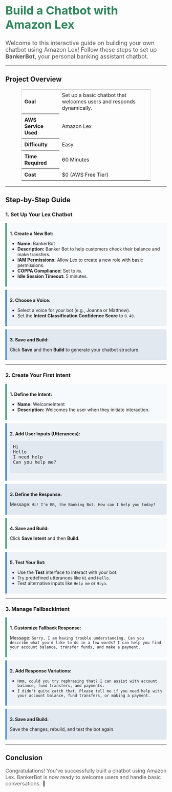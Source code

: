 <div align="left">
  <h1 style="font-size: 36px; color: #2F855A; font-weight: bold;">Build a Chatbot with Amazon Lex</h1>
  <p style="font-size: 18px; color: #555;">Welcome to this interactive guide on building your own chatbot using Amazon Lex! Follow these steps to set up <strong>BankerBot</strong>, your personal banking assistant chatbot.</p>
</div>

---

## **Project Overview**

<div align="center">
  <table style="border: 1px solid #ddd; border-collapse: collapse; width: 80%;">
    <tr>
      <th style="text-align: left; padding: 8px;">Goal</th>
      <td style="padding: 8px;">Set up a basic chatbot that welcomes users and responds dynamically.</td>
    </tr>
    <tr>
      <th style="text-align: left; padding: 8px;">AWS Service Used</th>
      <td style="padding: 8px;">Amazon Lex</td>
    </tr>
    <tr>
      <th style="text-align: left; padding: 8px;">Difficulty</th>
      <td style="padding: 8px;">Easy</td>
    </tr>
    <tr>
      <th style="text-align: left; padding: 8px;">Time Required</th>
      <td style="padding: 8px;">60 Minutes</td>
    </tr>
    <tr>
      <th style="text-align: left; padding: 8px;">Cost</th>
      <td style="padding: 8px;">$0 (AWS Free Tier)</td>
    </tr>
  </table>
</div>

---

## **Step-by-Step Guide**

### **1. Set Up Your Lex Chatbot**

<div style="background: #F7FAFC; padding: 10px; border-left: 4px solid #2F855A; margin-bottom: 10px;">
  <p><strong>1. Create a New Bot:</strong></p>
  <ul>
    <li><strong>Name:</strong> BankerBot</li>
    <li><strong>Description:</strong> Banker Bot to help customers check their balance and make transfers.</li>
    <li><strong>IAM Permissions:</strong> Allow Lex to create a new role with basic permissions.</li>
    <li><strong>COPPA Compliance:</strong> Set to <code>No</code>.</li>
    <li><strong>Idle Session Timeout:</strong> 5 minutes.</li>
  </ul>
</div>

<div style="background: #EDF2F7; padding: 10px; border-left: 4px solid #2B6CB0; margin-bottom: 10px;">
  <p><strong>2. Choose a Voice:</strong></p>
  <ul>
    <li>Select a voice for your bot (e.g., Joanna or Matthew).</li>
    <li>Set the <strong>Intent Classification Confidence Score</strong> to <code>0.40</code>.</li>
  </ul>
</div>

<div style="background: #E2E8F0; padding: 10px; border-left: 4px solid #3182CE; margin-bottom: 10px;">
  <p><strong>3. Save and Build:</strong></p>
  <p>Click <strong>Save</strong> and then <strong>Build</strong> to generate your chatbot structure.</p>
</div>

---

### **2. Create Your First Intent**

<div style="background: #F7FAFC; padding: 10px; border-left: 4px solid #2F855A; margin-bottom: 10px;">
  <p><strong>1. Define the Intent:</strong></p>
  <ul>
    <li><strong>Name:</strong> WelcomeIntent</li>
    <li><strong>Description:</strong> Welcomes the user when they initiate interaction.</li>
  </ul>
</div>

<div style="background: #EDF2F7; padding: 10px; border-left: 4px solid #2B6CB0; margin-bottom: 10px;">
  <p><strong>2. Add User Inputs (Utterances):</strong></p>
  <pre style="background: #E2E8F0; padding: 10px; border-radius: 4px;">
Hi  
Hello  
I need help  
Can you help me?  
  </pre>
</div>

<div style="background: #E2E8F0; padding: 10px; border-left: 4px solid #3182CE; margin-bottom: 10px;">
  <p><strong>3. Define the Response:</strong></p>
  <p>Message: <code>Hi! I'm BB, the Banking Bot. How can I help you today?</code></p>
</div>

<div style="background: #F7FAFC; padding: 10px; border-left: 4px solid #2F855A; margin-bottom: 10px;">
  <p><strong>4. Save and Build:</strong></p>
  <p>Click <strong>Save Intent</strong> and then <strong>Build</strong>.</p>
</div>

<div style="background: #EDF2F7; padding: 10px; border-left: 4px solid #2B6CB0; margin-bottom: 10px;">
  <p><strong>5. Test Your Bot:</strong></p>
  <ul>
    <li>Use the <strong>Test</strong> interface to interact with your bot.</li>
    <li>Try predefined utterances like <code>Hi</code> and <code>Hello</code>.</li>
    <li>Test alternative inputs like <code>Help me</code> or <code>Hiya</code>.</li>
  </ul>
</div>

---

### **3. Manage FallbackIntent**

<div style="background: #F7FAFC; padding: 10px; border-left: 4px solid #2F855A; margin-bottom: 10px;">
  <p><strong>1. Customize Fallback Response:</strong></p>
  <p>Message: <code>Sorry, I am having trouble understanding. Can you describe what you'd like to do in a few words? I can help you find your account balance, transfer funds, and make a payment.</code></p>
</div>

<div style="background: #EDF2F7; padding: 10px; border-left: 4px solid #2B6CB0; margin-bottom: 10px;">
  <p><strong>2. Add Response Variations:</strong></p>
  <ul>
    <li><code>Hmm, could you try rephrasing that? I can assist with account balance, fund transfers, and payments.</code></li>
    <li><code>I didn't quite catch that. Please tell me if you need help with your account balance, fund transfers, or making a payment.</code></li>
  </ul>
</div>

<div style="background: #E2E8F0; padding: 10px; border-left: 4px solid #3182CE; margin-bottom: 10px;">
  <p><strong>3. Save and Build:</strong></p>
  <p>Save the changes, rebuild, and test the bot again.</p>
</div>

---

## **Conclusion**

<div align="left">
  <p style="font-size: 16px; color: #555;">Congratulations! You've successfully built a chatbot using Amazon Lex. BankerBot is now ready to welcome users and handle basic conversations. 🚀</p>
</div>
